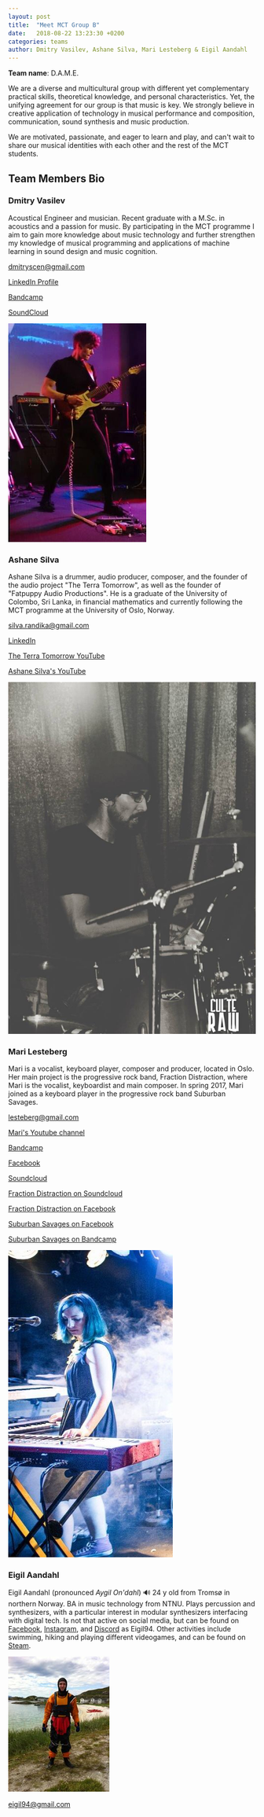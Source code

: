 ```yaml
---
layout: post
title:  "Meet MCT Group B"
date:   2018-08-22 13:23:30 +0200
categories: teams
author: Dmitry Vasilev, Ashane Silva, Mari Lesteberg & Eigil Aandahl
---
```


**Team name**: D.A.M.E.

We are a diverse and multicultural group with different yet complementary practical skills, theoretical knowledge, and personal characteristics. Yet, the unifying agreement for our group is that music is key. We strongly believe in creative application of technology in musical performance and composition, communication, sound synthesis and music production.

We are motivated, passionate, and eager to learn and play, and can't wait to share our musical identities with each other and the rest of the MCT students.

## Team Members Bio

### Dmitry Vasilev

Acoustical Engineer and musician. Recent graduate with a M.Sc. in acoustics and a passion for music. By participating in the MCT programme I aim to gain more knowledge about music technology and further strengthen my knowledge of musical programming and applications of machine learning in sound design and music cognition.

<dmitryscen@gmail.com>

[LinkedIn Profile](https://www.linkedin.com/in/dmvas/)

[Bandcamp](https://machinesque.bandcamp.com/)

[SoundCloud](https://soundcloud.com/machinesque/)

![Photo of Dmitry Vasilev](/assets/img/DmitryVasilev.jpeg "Dmitry Vasilev")


### Ashane Silva

Ashane Silva is a drummer, audio producer, composer, and the founder of the audio project "The Terra Tomorrow", as well as the founder of "Fatpuppy Audio Productions". He is a graduate of the University of Colombo, Sri Lanka, in financial mathematics and currently following the MCT programme at the University of Oslo, Norway.

<silva.randika@gmail.com>

[LinkedIn](https://www.linkedin.com/in/ashane-silva-6293098/)

[The Terra Tomorrow YouTube](https://www.youtube.com/channel/UCVXikii-kPspIPeG-MqVVgQ)

[Ashane Silva's YouTube](https://www.youtube.com/user/Ashanous)

![Photo of Ashane Silva](/assets/img/AshaneSilva.jpeg "Ashane Silva")

### Mari Lesteberg

Mari is a vocalist, keyboard player, composer and producer, located in Oslo. Her main project is the progressive rock band, Fraction Distraction, where Mari is the vocalist, keyboardist and main composer. In spring 2017, Mari joined as a keyboard player in the progressive rock band Suburban Savages.

<lesteberg@gmail.com>

[Mari's Youtube channel](https://www.youtube.com/user/maisplante)

[Bandcamp](https://marilesteberg.bandcamp.com/)

[Facebook](https://www.facebook.com/FractionMari/)

[Soundcloud](https://soundcloud.com/mari-lesteberg)

[Fraction Distraction on Soundcloud](https://soundcloud.com/fractiondistraction)

[Fraction Distraction on Facebook](https://www.facebook.com/fractiondistraction)

[Suburban Savages on Facebook](https://www.facebook.com/SuburbanSavages)

[Suburban Savages on Bandcamp](https://suburbansavages.bandcamp.com/)

![Photo of Mari Lesteberg](/assets/img/MariBilde.jpg "Mari Lesteberg")


### Eigil Aandahl

Eigil Aandahl \(pronounced _Aygil On'dahl_\) :loud_sound:
24 y old from Tromsø in northern Norway. BA in music technology from NTNU. Plays percussion and synthesizers, with a particular interest in modular synthesizers interfacing with digital tech. Is not that active on social media, but can be found on [Facebook](https://www.facebook.com/eigil.aandahl), [Instagram](https://www.instagram.com/eigil94/), and [Discord](https://discordapp.com/) as Eigil94.
Other activities include swimming, hiking and playing different videogames, and can be found on [Steam](https://steamcommunity.com/id/eigil94).

![Photo of Eigil](/assets/img/EigilAandahl.jpg)

<eigil94@gmail.com>
